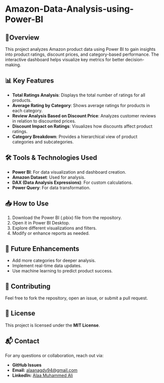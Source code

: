 # Amazon-Data-Analysis-using-Power-BI
## 📌Overview
This project analyzes Amazon product data using Power BI to gain insights into product ratings, discount prices, and category-based performance. The interactive dashboard helps visualize key metrics for better decision-making.

## 📊 Key Features
- **Total Ratings Analysis**: Displays the total number of ratings for all products.
- **Average Rating by Category**: Shows average ratings for products in each category.
- **Review Analysis Based on Discount Price**: Analyzes customer reviews in relation to discounted prices.
- **Discount Impact on Ratings**: Visualizes how discounts affect product ratings.
- **Category Breakdown**: Provides a hierarchical view of product categories and subcategories.

## 🛠️ Tools & Technologies Used
- **Power BI**: For data visualization and dashboard creation.
- **Amazon Dataset**: Used for analysis.
- **DAX (Data Analysis Expressions)**: For custom calculations.
- **Power Query**: For data transformation.

## 📥 How to Use

1. Download the Power BI (.pbix) file from the repository.
2. Open it in Power BI Desktop.
3. Explore different visualizations and filters.
4. Modify or enhance reports as needed.

## 🚀 Future Enhancements

- Add more categories for deeper analysis.
- Implement real-time data updates.
- Use machine learning to predict product success.

## 🤝 Contributing

Feel free to fork the repository, open an issue, or submit a pull request.

## 📜 License

This project is licensed under the **MIT License**.

## 📬 Contact

For any questions or collaboration, reach out via:

- **GitHub Issues**
- **Email:** [alaanagdy94@gmail.com](mailto:alaanagdy94@gmail.com)
- **LinkedIn:** [Alaa Muhammed Ali](#)














